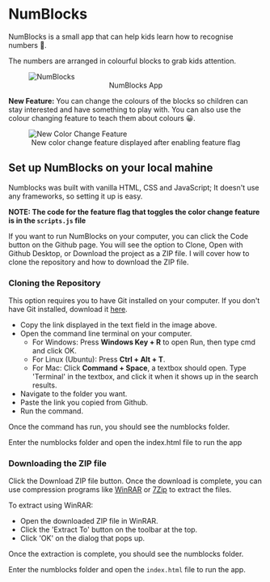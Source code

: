 # NumBlocks
NumBlocks is a small app that can help kids learn how to recognise numbers 🙂.

The numbers are arranged in colourful blocks to grab kids attention.

<figure>
<img src="https://user-images.githubusercontent.com/71462377/173886061-e559f761-2e90-418f-8ea6-a3706e4a44f6.jpg" alt="NumBlocks">
<figcaption align="center">NumBlocks App</figcaption>	
</figure>


**New Feature:** You can change the colours of the blocks so children can stay interested and have something to play with. You can also use the colour changing feature to teach them about colours 😀.

<figure>
<img src="https://user-images.githubusercontent.com/71462377/173887199-949c4f2e-0d7b-4d03-9718-780efc6c6ba5.jpg" alt="New Color Change Feature">
<figcaption align="center">New color change feature displayed after enabling feature flag</figcaption>	
</figure>


## Set up NumBlocks on your local mahine
Numblocks was built with vanilla HTML, CSS and JavaScript; It doesn't use any frameworks, so setting it up is easy.

**NOTE: The code for the feature flag that toggles the color change feature is in the `scripts.js` file**

If you want to run NumBlocks on your computer, you can click the Code button on the Github page. You will see the option to Clone, Open with Github Desktop, or Download the project as a ZIP file. I will cover how to clone the repository and how to download the ZIP file.

### Cloning the Repository
This option requires you to have Git installed on your computer. If you don't have Git installed, download it [here](https://git-scm.com/downloads).

* Copy the link displayed in the text field in the image above.
* Open the command line terminal on your computer.
	* For Windows: Press **Windows Key + R** to open Run, then type cmd and click OK.
	* For Linux (Ubuntu): Press **Ctrl + Alt + T**.
	* For Mac: Click **Command + Space**, a textbox should open. Type 'Terminal' in the textbox, and click it when it shows up in the search results.
* Navigate to the folder you want.
* Paste the link you copied from Github.
* Run the command.

Once the command has run, you should see the numblocks folder.

Enter the numblocks folder and open the index.html file to run the app 

### Downloading the ZIP file
Click the Download ZIP file button. Once the download is complete, you can use compression programs like [WinRAR](https://www.win-rar.com) or [7Zip](https://www.7-zip.org) to extract the files.

To extract using WinRAR:
* Open the downloaded ZIP file in WinRAR.
* Click the 'Extract To' button on the toolbar at the top.
* Click 'OK' on the dialog that pops up.

Once the extraction is complete, you should see the numblocks folder.

Enter the numblocks folder and open the `index.html` file to run the app.

